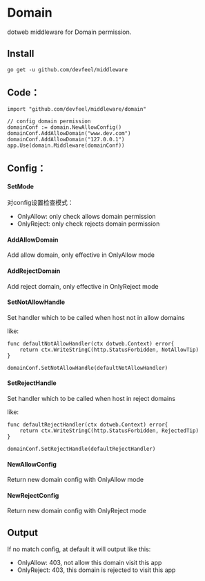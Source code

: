 # Domain
dotweb middleware for Domain permission.

## Install
```golang
go get -u github.com/devfeel/middleware
```

## Code：
```golang
import "github.com/devfeel/middleware/domain"

// config domain permission
domainConf := domain.NewAllowConfig()
domainConf.AddAllowDomain("www.dev.com")
domainConf.AddAllowDomain("127.0.0.1")
app.Use(domain.Middleware(domainConf))
```
## Config：

#### SetMode

对config设置检查模式：
* OnlyAllow: only check allows domain permission
* OnlyReject: only check rejects domain permission

#### AddAllowDomain

Add allow domain, only effective in OnlyAllow mode

#### AddRejectDomain

Add reject domain, only effective in OnlyReject mode

#### SetNotAllowHandle

Set handler which to be called when host not in allow domains

like:
~~~golang
func defaultNotAllowHandler(ctx dotweb.Context) error{
	return ctx.WriteStringC(http.StatusForbidden, NotAllowTip)
}

domainConf.SetNotAllowHandle(defaultNotAllowHandler)
~~~

#### SetRejectHandle

Set handler which to be called when host in reject domains

like:
~~~golang
func defaultRejectHandler(ctx dotweb.Context) error{
	return ctx.WriteStringC(http.StatusForbidden, RejectedTip)
}

domainConf.SetRejectHandle(defaultRejectHandler)
~~~

#### NewAllowConfig

Return new domain config with OnlyAllow mode

#### NewRejectConfig

Return new domain config with OnlyReject mode

## Output

If no match config, at default it will output like this:
* OnlyAllow: 403, not allow this domain visit this app
* OnlyReject: 403, this domain is rejected to visit this app
